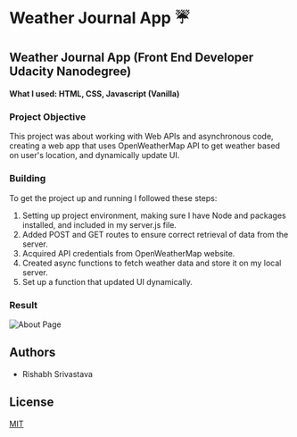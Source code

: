 # Weather Journal App :umbrella:

## Weather Journal App (Front End Developer Udacity Nanodegree)
#### What I used: HTML, CSS, Javascript (Vanilla)


### Project Objective

This project was about working with Web APIs and asynchronous code, creating a web app that uses OpenWeatherMap API to get weather based on user's location, and dynamically update UI.

### Building
To get the project up and running I followed these steps:

1. Setting up project environment, making sure I have Node and packages installed, and included in my server.js file.
1. Added POST and GET routes to ensure correct retrieval of data from the server.
1. Acquired API credentials from OpenWeatherMap website.
1. Created async functions to fetch weather data and store it on my local server. 
1. Set up a function that updated UI dynamically.


### Result 
![About Page](https://github.com/iamRishabh07/blob/master/Weather-Journal-App-About.png)



## Authors

* Rishabh Srivastava

## License
[MIT](https://choosealicense.com/licenses/mit/)
